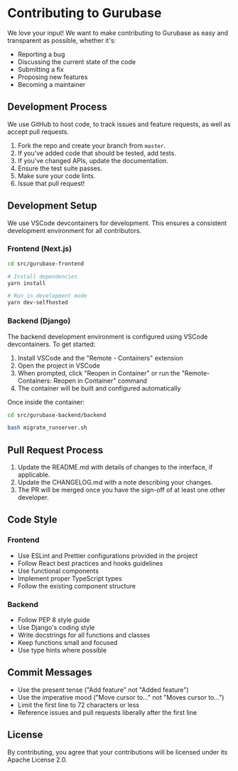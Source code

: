 # Contributing to Gurubase

We love your input! We want to make contributing to Gurubase as easy and transparent as possible, whether it's:

- Reporting a bug
- Discussing the current state of the code
- Submitting a fix
- Proposing new features
- Becoming a maintainer

## Development Process

We use GitHub to host code, to track issues and feature requests, as well as accept pull requests.

1. Fork the repo and create your branch from `master`.
2. If you've added code that should be tested, add tests.
3. If you've changed APIs, update the documentation.
4. Ensure the test suite passes.
5. Make sure your code lints.
6. Issue that pull request!

## Development Setup

We use VSCode devcontainers for development. This ensures a consistent development environment for all contributors.

### Frontend (Next.js)

```bash
cd src/gurubase-frontend

# Install dependencies
yarn install

# Run in development mode
yarn dev-selfhosted
```

### Backend (Django)

The backend development environment is configured using VSCode devcontainers. To get started:

1. Install VSCode and the "Remote - Containers" extension
2. Open the project in VSCode
3. When prompted, click "Reopen in Container" or run the "Remote-Containers: Reopen in Container" command
4. The container will be built and configured automatically

Once inside the container:

```bash
cd src/gurubase-backend/backend

bash migrate_runserver.sh
```

## Pull Request Process

1. Update the README.md with details of changes to the interface, if applicable.
2. Update the CHANGELOG.md with a note describing your changes.
3. The PR will be merged once you have the sign-off of at least one other developer.

## Code Style

### Frontend

- Use ESLint and Prettier configurations provided in the project
- Follow React best practices and hooks guidelines
- Use functional components
- Implement proper TypeScript types
- Follow the existing component structure

### Backend

- Follow PEP 8 style guide
- Use Django's coding style
- Write docstrings for all functions and classes
- Keep functions small and focused
- Use type hints where possible

## Commit Messages

- Use the present tense ("Add feature" not "Added feature")
- Use the imperative mood ("Move cursor to..." not "Moves cursor to...")
- Limit the first line to 72 characters or less
- Reference issues and pull requests liberally after the first line

## License

By contributing, you agree that your contributions will be licensed under its Apache License 2.0. 